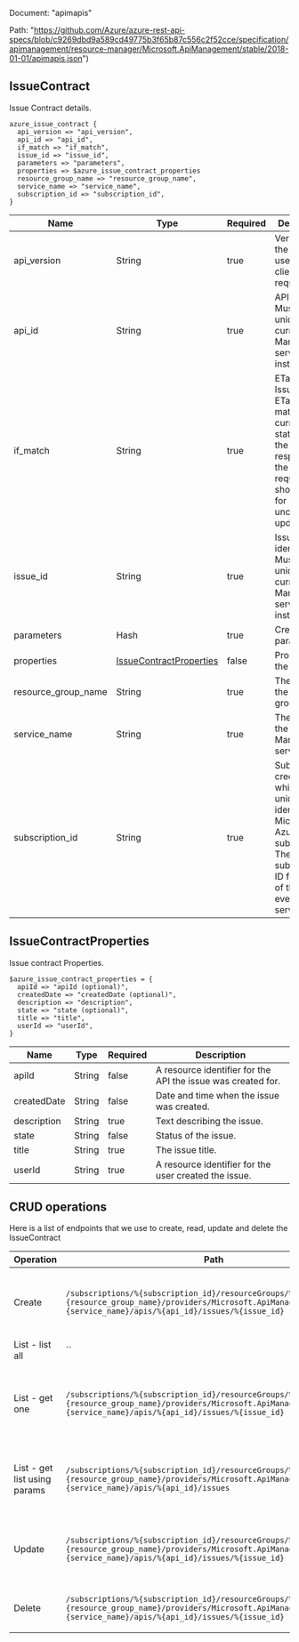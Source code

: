 Document: "apimapis"


Path: "https://github.com/Azure/azure-rest-api-specs/blob/c9269dbd9a589cd49775b3f65b87c556c2f52cce/specification/apimanagement/resource-manager/Microsoft.ApiManagement/stable/2018-01-01/apimapis.json")

## IssueContract

Issue Contract details.

```puppet
azure_issue_contract {
  api_version => "api_version",
  api_id => "api_id",
  if_match => "if_match",
  issue_id => "issue_id",
  parameters => "parameters",
  properties => $azure_issue_contract_properties
  resource_group_name => "resource_group_name",
  service_name => "service_name",
  subscription_id => "subscription_id",
}
```

| Name        | Type           | Required       | Description       |
| ------------- | ------------- | ------------- | ------------- |
|api_version | String | true | Version of the API to be used with the client request. |
|api_id | String | true | API identifier. Must be unique in the current API Management service instance. |
|if_match | String | true | ETag of the Issue Entity. ETag should match the current entity state from the header response of the GET request or it should be * for unconditional update. |
|issue_id | String | true | Issue identifier. Must be unique in the current API Management service instance. |
|parameters | Hash | true | Create parameters. |
|properties | [IssueContractProperties](#issuecontractproperties) | false | Properties of the Issue. |
|resource_group_name | String | true | The name of the resource group. |
|service_name | String | true | The name of the API Management service. |
|subscription_id | String | true | Subscription credentials which uniquely identify Microsoft Azure subscription. The subscription ID forms part of the URI for every service call. |
        
## IssueContractProperties

Issue contract Properties.

```puppet
$azure_issue_contract_properties = {
  apiId => "apiId (optional)",
  createdDate => "createdDate (optional)",
  description => "description",
  state => "state (optional)",
  title => "title",
  userId => "userId",
}
```

| Name        | Type           | Required       | Description       |
| ------------- | ------------- | ------------- | ------------- |
|apiId | String | false | A resource identifier for the API the issue was created for. |
|createdDate | String | false | Date and time when the issue was created. |
|description | String | true | Text describing the issue. |
|state | String | false | Status of the issue. |
|title | String | true | The issue title. |
|userId | String | true | A resource identifier for the user created the issue. |



## CRUD operations

Here is a list of endpoints that we use to create, read, update and delete the IssueContract

| Operation | Path | Verb | Description | OperationID |
| ------------- | ------------- | ------------- | ------------- | ------------- |
|Create|`/subscriptions/%{subscription_id}/resourceGroups/%{resource_group_name}/providers/Microsoft.ApiManagement/service/%{service_name}/apis/%{api_id}/issues/%{issue_id}`|Put|Creates a new Issue for an API or updates an existing one.|ApiIssue_CreateOrUpdate|
|List - list all|``||||
|List - get one|`/subscriptions/%{subscription_id}/resourceGroups/%{resource_group_name}/providers/Microsoft.ApiManagement/service/%{service_name}/apis/%{api_id}/issues/%{issue_id}`|Get|Gets the details of the Issue for an API specified by its identifier.|ApiIssue_Get|
|List - get list using params|`/subscriptions/%{subscription_id}/resourceGroups/%{resource_group_name}/providers/Microsoft.ApiManagement/service/%{service_name}/apis/%{api_id}/issues`|Get|Lists all issues associated with the specified API.|ApiIssue_ListByService|
|Update|`/subscriptions/%{subscription_id}/resourceGroups/%{resource_group_name}/providers/Microsoft.ApiManagement/service/%{service_name}/apis/%{api_id}/issues/%{issue_id}`|Put|Creates a new Issue for an API or updates an existing one.|ApiIssue_CreateOrUpdate|
|Delete|`/subscriptions/%{subscription_id}/resourceGroups/%{resource_group_name}/providers/Microsoft.ApiManagement/service/%{service_name}/apis/%{api_id}/issues/%{issue_id}`|Delete|Deletes the specified Issue from an API.|ApiIssue_Delete|
